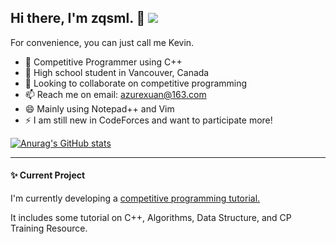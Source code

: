 ## Hi there, I'm zqsml. 👋 [![ ](https://cfrating.ihcr.top/?user=zqsml&style=flat-square)](https://codeforces.com/profile/zqsml)

<!--
**Embracethemoon/Embracethemoon** is a ✨ _special_ ✨ repository because its `README.md` (this file) appears on your GitHub profile.
-->

For convenience, you can just call me Kevin.

- 🔭 Competitive Programmer using C++
- 🌱 High school student in Vancouver, Canada
- 👯 Looking to collaborate on competitive programming
- 📫 Reach me on email: azurexuan@163.com
- 😄 Mainly using Notepad++ and Vim
- ⚡ I am still new in CodeForces and want to participate more!

[![Anurag's GitHub stats](https://github-readme-stats.vercel.app/api?username=Embracethemoon&theme=buefy)](https://github.com/anuraghazra/github-readme-stats)

---

#### :sparkles: Current Project

I'm currently developing a [competitive programming tutorial.](https://Embracethemoon.github.io)

It includes some tutorial on C++, Algorithms, Data Structure, and CP Training Resource.
